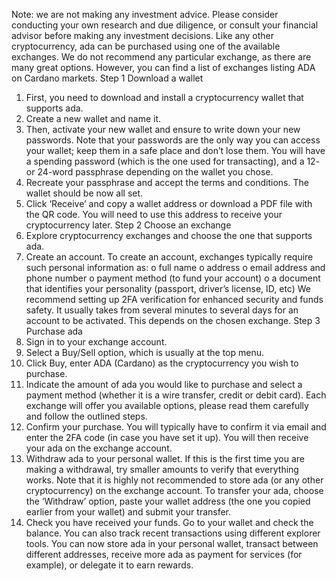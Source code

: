 Note: we are not making any investment advice. Please consider conducting your own research and due diligence, or consult your financial advisor before making any investment decisions.
Like any other cryptocurrency, ada can be purchased using one of the available exchanges.
We do not recommend any particular exchange, as there are many great options. However, you can find a list of exchanges listing ADA on Cardano markets.
Step 1 Download a wallet
1.	First, you need to download and install a cryptocurrency wallet that supports ada.
2.	Create a new wallet and name it.
3.	Then, activate your new wallet and ensure to write down your new passwords. Note that your passwords are the only way you can access your wallet; keep them in a safe place and don’t lose them. You will have a spending password (which is the one used for transacting), and a 12- or 24-word passphrase depending on the wallet you chose.
4.	Recreate your passphrase and accept the terms and conditions. The wallet should be now all set.
5.	Click ‘Receive’ and copy a wallet address or download a PDF file with the QR code. You will need to use this address to receive your cryptocurrency later.
Step 2 Choose an exchange
1.	Explore cryptocurrency exchanges and choose the one that supports ada.
2.	Create an account. To create an account, exchanges typically require such personal information as:
o	full name
o	address
o	email address and phone number
o	payment method (to fund your account)
o	a document that identifies your personality (passport, driver’s license, ID, etc)
We recommend setting up 2FA verification for enhanced security and funds safety. It usually takes from several minutes to several days for an account to be activated. This depends on the chosen exchange.
Step 3 Purchase ada
1.	Sign in to your exchange account.
2.	Select a Buy/Sell option, which is usually at the top menu.
3.	Click Buy, enter ADA (Cardano) as the cryptocurrency you wish to purchase.
4.	Indicate the amount of ada you would like to purchase and select a payment method (whether it is a wire transfer, credit or debit card). Each exchange will offer you available options, please read them carefully and follow the outlined steps.
5.	Confirm your purchase. You will typically have to confirm it via email and enter the 2FA code (in case you have set it up). You will then receive your ada on the exchange account.
6.	Withdraw ada to your personal wallet. If this is the first time you are making a withdrawal, try smaller amounts to verify that everything works. Note that it is highly not recommended to store ada (or any other cryptocurrency) on the exchange account. To transfer your ada, choose the ‘Withdraw’ option, paste your wallet address (the one you copied earlier from your wallet) and submit your transfer.
7.	Check you have received your funds. Go to your wallet and check the balance. You can also track recent transactions using different explorer tools.
You can now store ada in your personal wallet, transact between different addresses, receive more ada as payment for services (for example), or delegate it to earn rewards.

